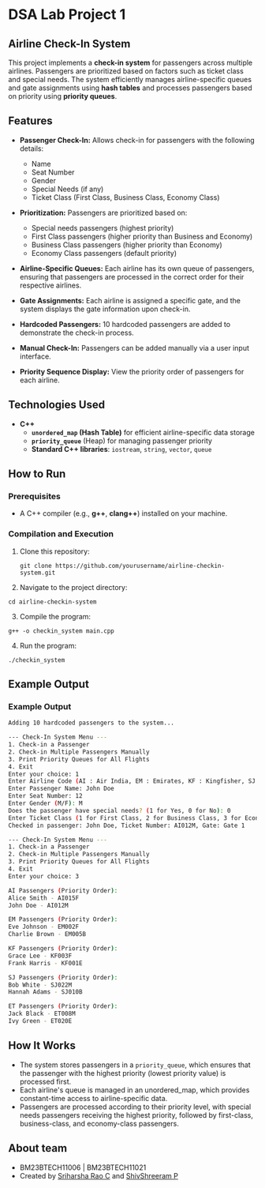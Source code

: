# DSA Lab Project 1

## Airline Check-In System

This project implements a **check-in system** for passengers across multiple airlines. Passengers are prioritized based on factors such as ticket class and special needs. The system efficiently manages airline-specific queues and gate assignments using **hash tables** and processes passengers based on priority using **priority queues**.
  
## Features

- **Passenger Check-In:** Allows check-in for passengers with the following details:
  - Name
  - Seat Number
  - Gender
  - Special Needs (if any)
  - Ticket Class (First Class, Business Class, Economy Class)
  
- **Prioritization:** Passengers are prioritized based on:
  - Special needs passengers (highest priority)
  - First Class passengers (higher priority than Business and Economy)
  - Business Class passengers (higher priority than Economy)
  - Economy Class passengers (default priority)

- **Airline-Specific Queues:** Each airline has its own queue of passengers, ensuring that passengers are processed in the correct order for their respective airlines.

- **Gate Assignments:** Each airline is assigned a specific gate, and the system displays the gate information upon check-in.

- **Hardcoded Passengers:** 10 hardcoded passengers are added to demonstrate the check-in process.

- **Manual Check-In:** Passengers can be added manually via a user input interface.

- **Priority Sequence Display:** View the priority order of passengers for each airline.

## Technologies Used

- **C++**
  - **`unordered_map` (Hash Table)** for efficient airline-specific data storage
  - **`priority_queue`** (Heap) for managing passenger priority
  - **Standard C++ libraries**: `iostream`, `string`, `vector`, `queue`

## How to Run

### Prerequisites

- A C++ compiler (e.g., **g++**, **clang++**) installed on your machine.

### Compilation and Execution

1. Clone this repository:
   ```
   git clone https://github.com/yourusername/airline-checkin-system.git
   ```

2. Navigate to the project directory:
```
cd airline-checkin-system
```

3. Compile the program:
```
g++ -o checkin_system main.cpp
```

4. Run the program:
```
./checkin_system
```

## Example Output

### Example Output

```bash
Adding 10 hardcoded passengers to the system...

--- Check-In System Menu ---
1. Check-in a Passenger
2. Check-in Multiple Passengers Manually
3. Print Priority Queues for All Flights
4. Exit
Enter your choice: 1
Enter Airline Code (AI : Air India, EM : Emirates, KF : Kingfisher, SJ : Spicejet, ET : Etihad): AI
Enter Passenger Name: John Doe
Enter Seat Number: 12
Enter Gender (M/F): M
Does the passenger have special needs? (1 for Yes, 0 for No): 0
Enter Ticket Class (1 for First Class, 2 for Business Class, 3 for Economy Class): 3
Checked in passenger: John Doe, Ticket Number: AI012M, Gate: Gate 1

--- Check-In System Menu ---
1. Check-in a Passenger
2. Check-in Multiple Passengers Manually
3. Print Priority Queues for All Flights
4. Exit
Enter your choice: 3

AI Passengers (Priority Order):
Alice Smith - AI015F
John Doe - AI012M

EM Passengers (Priority Order):
Eve Johnson - EM002F
Charlie Brown - EM005B

KF Passengers (Priority Order):
Grace Lee - KF003F
Frank Harris - KF001E

SJ Passengers (Priority Order):
Bob White - SJ022M
Hannah Adams - SJ010B

ET Passengers (Priority Order):
Jack Black - ET008M
Ivy Green - ET020E
```
## How It Works
- The system stores passengers in a `priority_queue`, which ensures that the passenger with the highest priority (lowest priority value) is processed first.
- Each airline's queue is managed in an unordered_map, which provides constant-time access to airline-specific data.
- Passengers are processed according to their priority level, with special needs passengers receiving the highest priority, followed by first-class, business-class, and economy-class passengers.
  

## About team

- BM23BTECH11006 | BM23BTECH11021
- Created by [Sriharsha Rao C](www.github.com/MeltingLiquid) and [ShivShreeram P](www.github.com/Shivshreeram)
